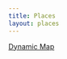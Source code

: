 ```yaml
---
title: Places
layout: places
---
```

<a href="https://www.google.com/maps/d/embed?mid=1UcejqQPqUNK3dfYx7mcPTIVOan4&ehbc=2E312F">Dynamic Map</a>
